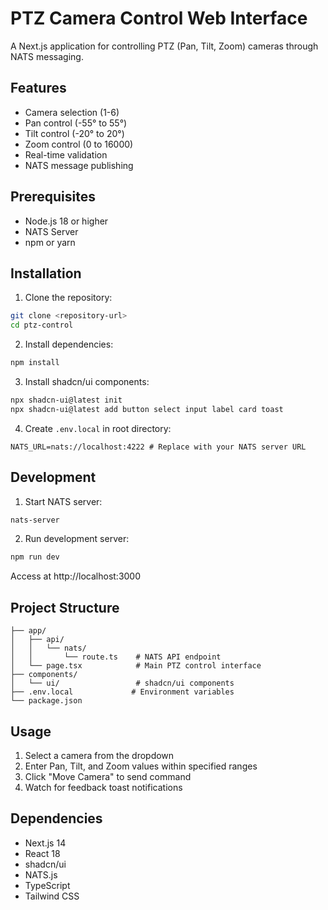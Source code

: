# PTZ Camera Control Web Interface

A Next.js application for controlling PTZ (Pan, Tilt, Zoom) cameras through NATS messaging.

## Features

- Camera selection (1-6)
- Pan control (-55° to 55°)
- Tilt control (-20° to 20°)
- Zoom control (0 to 16000)
- Real-time validation
- NATS message publishing

## Prerequisites

- Node.js 18 or higher
- NATS Server
- npm or yarn

## Installation

1. Clone the repository:
```bash
git clone <repository-url>
cd ptz-control
```

2. Install dependencies:
```bash
npm install
```

3. Install shadcn/ui components:
```bash
npx shadcn-ui@latest init
npx shadcn-ui@latest add button select input label card toast
```

4. Create `.env.local` in root directory:
```env
NATS_URL=nats://localhost:4222 # Replace with your NATS server URL
```

## Development

1. Start NATS server:
```bash
nats-server
```

2. Run development server:
```bash
npm run dev
```

Access at http://localhost:3000

## Project Structure

```
├── app/
│   ├── api/
│   │   └── nats/
│   │       └── route.ts    # NATS API endpoint
│   └── page.tsx            # Main PTZ control interface
├── components/
│   └── ui/                 # shadcn/ui components
├── .env.local             # Environment variables
└── package.json
```

## Usage

1. Select a camera from the dropdown
2. Enter Pan, Tilt, and Zoom values within specified ranges
3. Click "Move Camera" to send command
4. Watch for feedback toast notifications

## Dependencies

- Next.js 14
- React 18
- shadcn/ui
- NATS.js
- TypeScript
- Tailwind CSS

